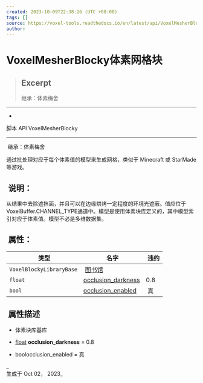 ```yaml
---
created: 2023-10-09T22:38:26 (UTC +08:00)
tags: []
source: https://voxel-tools.readthedocs.io/en/latest/api/VoxelMesherBlocky/
author: 
---
```


# VoxelMesherBlocky体素网格块

> ## Excerpt
> 继承：体素梅舍

---
-   [](https://voxel-tools.readthedocs.io/en/latest/)
  
脚本 API VoxelMesherBlocky

___

 继承：体素梅舍

  
通过批处理对应于每个体素值的模型来生成网格，类似于 Minecraft 或 StarMade 等游戏。

##  说明：

  
从结果中去除遮挡面，并且可以在边缘烘烤一定程度的环境光遮蔽。值应位于VoxelBuffer.CHANNEL\_TYPE通道中。模型是使用体素块库定义的，其中模型索引对应于体素值。模型不必是多维数据集。

##  属性：

|  类型 |  名字 |  违约 |
| --- | --- | --- |
| `VoxelBlockyLibraryBase` |  [图书馆](https://voxel-tools.readthedocs.io/en/latest/api/VoxelMesherBlocky/#i_library) |  |
| `float` | [occlusion\_darkness](https://voxel-tools.readthedocs.io/en/latest/api/VoxelMesherBlocky/#i_occlusion_darkness) | 0.8 |
| `bool` | [occlusion\_enabled](https://voxel-tools.readthedocs.io/en/latest/api/VoxelMesherBlocky/#i_occlusion_enabled) |  真 |

##  属性描述

-     
    体素块库基库
    
-   [float](https://docs.godotengine.org/en/stable/classes/class_float.html) **occlusion\_darkness** = 0.8
    
-     
    boolocclusion\_enabled = 真
    

_  
生成于 Oct 02， 2023_
